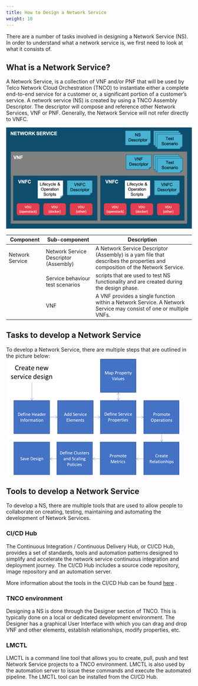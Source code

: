 ```yaml
---
title: How to Design a Network Service
weight: 10
---
```


There are a number of tasks involved in designing a Network Service (NS). In order to understand what a network service is, we first need to look at what it consists of. 

## What is a Network Service?

A Network Service, is a collection of VNF and/or PNF that will be used by Telco Network Cloud Orchestration (TNCO) to instantiate either a complete end-to-end service for a customer or, a significant portion of a customer’s service.  A network service (NS) is created by using a TNCO Assembly Descriptor. The descriptor will compose and reference other Network Services, VNF or PNF. Generally, the Network Service will not refer directly to VNFC.


![Anatomy of a NS](/images/user-guides/network-service-design/how-to-design-a-network-service/anatomy.png "Anatomy of a NS")

Component | Sub-component | Description
 --- | ---| --- 
Network Service | Network Service Descriptor (Assembly) | A Network Service Descriptor (Assembly) is a yam file that describes the properties and composition of the Network Service. 
    | Service behaviour test scenarios| scripts that are used to test NS functionality and are created during the design phase.
    | VNF | A VNF provides a single function within a Network Service. A Network Service may consist of one or multiple VNFs.
    

## Tasks to develop a Network Service
To develop a Network Service, there are multiple steps that are outlined in the picture below:
![Steps to develop a VNF](/images/user-guides/network-service-design/how-to-design-a-network-service/service-design-process.png "Steps to develop a VNF")


## Tools to develop a Network Service
To develop a NS, there are multiple tools that are used to allow people to collaborate on creating, testing, maintaining and automating the development of Network Services.

### CI/CD Hub
The Continuous Integration / Continuous Delivery Hub, or CI/CD Hub, provides a set of standards, tools and automation patterns designed to simplify and accelerate the network service continuous integration and deployment journey. The CI/CD Hub includes a source code repository, image repository and an automation server.

More information about the tools in the CI/CD Hub can be found [here](/user-guides/cicd/introduction) .

### TNCO environment
Designing a NS is done through the Designer section of TNCO. This is typically done on a local or dedicated development environment. The Designer has a graphical User Interface with which you can drag and drop VNF and other elements, establish relationships, modify properties, etc.

### LMCTL
LMCTL is a command line tool that allows you to create, pull, push and test Network Service projects to a TNCO environment. LMCTL is also used by the automation server to issue these commands and execute the automated pipeline. The LMCTL tool can be installed from the CI/CD Hub.







